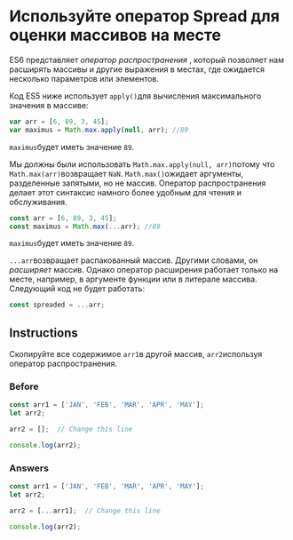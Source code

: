 # Используйте оператор Spread для оценки массивов на месте
ES6 представляет _оператор распространения_ , который позволяет нам расширять массивы и другие выражения в местах, где ожидается несколько параметров или элементов.

Код ES5 ниже использует `apply()`для вычисления максимального значения в массиве:
```javascript
var arr = [6, 89, 3, 45];
var maximus = Math.max.apply(null, arr); //89
```
`maximus`будет иметь значение `89`.

Мы должны были использовать `Math.max.apply(null, arr)`потому что `Math.max(arr)`возвращает `NaN`. `Math.max()`ожидает аргументы, разделенные запятыми, но не массив. Оператор распространения делает этот синтаксис намного более удобным для чтения и обслуживания.
```javascript
const arr = [6, 89, 3, 45];
const maximus = Math.max(...arr); //89
```
`maximus`будет иметь значение `89`.

`...arr`возвращает распакованный массив. Другими словами, он _расширяет_ массив. Однако оператор расширения работает только на месте, например, в аргументе функции или в литерале массива. Следующий код не будет работать:
```javascript
const spreaded = ...arr;
```
## Instructions
Скопируйте все содержимое `arr1`в другой массив, `arr2`используя оператор распространения.
### Before
```javascript
const arr1 = ['JAN', 'FEB', 'MAR', 'APR', 'MAY'];
let arr2;

arr2 = [];  // Change this line

console.log(arr2);
```
### Answers
```javascript
const arr1 = ['JAN', 'FEB', 'MAR', 'APR', 'MAY'];
let arr2;

arr2 = [...arr1];  // Change this line

console.log(arr2);
```
